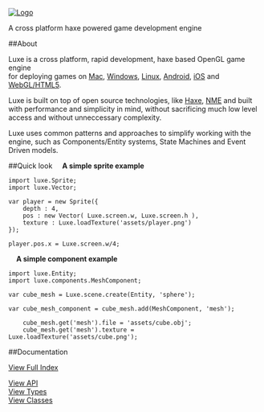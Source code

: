 
[![Logo](http://luxeengine.com/images/logo.png)](./index.html)

A cross platform haxe powered game development engine

##About

Luxe is a cross platform, rapid development, haxe based OpenGL game engine    
for deploying games on [Mac](mac.html), [Windows](windows.html), [Linux](linux.html), [Android](android.html), [iOS](ios.html) and [WebGL/HTML5](html5.html).

Luxe is built on top of open source technologies, like [Haxe](http://haxe.org), [NME](http://github.com/haxenme/NME) and built with performance and simplicity in mind, without sacrificing much low level access and without unneccessary complexity.

Luxe uses common patterns and approaches to simplify working with the engine, such as Components/Entity systems, State Machines and Event Driven models. 

##Quick look
&nbsp;
&nbsp;
**A simple sprite example**

    import luxe.Sprite;
    import luxe.Vector;

    var player = new Sprite({
        depth : 4,
        pos : new Vector( Luxe.screen.w, Luxe.screen.h ),
        texture : Luxe.loadTexture('assets/player.png')
    });

    player.pos.x = Luxe.screen.w/4;
&nbsp;
&nbsp;
**A simple component example**

    import luxe.Entity;
    import luxe.components.MeshComponent;

    var cube_mesh = Luxe.scene.create(Entity, 'sphere');

    var cube_mesh_component = cube_mesh.add(MeshComponent, 'mesh');

        cube_mesh.get('mesh').file = 'assets/cube.obj';
        cube_mesh.get('mesh').texture = Luxe.loadTexture('assets/cube.png');


##Documentation

[View Full Index](all.html)    

[View API](api.html)   
[View Types](types.html)   
[View Classes](classes.html)
&nbsp;
&nbsp;

&nbsp;

